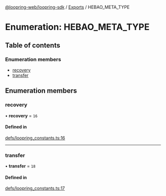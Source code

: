[@loopring-web/loopring-sdk](../README.md) / [Exports](../modules.md) / HEBAO\_META\_TYPE

# Enumeration: HEBAO\_META\_TYPE

## Table of contents

### Enumeration members

- [recovery](HEBAO_META_TYPE.md#recovery)
- [transfer](HEBAO_META_TYPE.md#transfer)

## Enumeration members

### recovery

• **recovery** = `16`

#### Defined in

[defs/loopring_constants.ts:16](https://github.com/Loopring/loopring_sdk/blob/f91f904/src/defs/loopring_constants.ts#L16)

___

### transfer

• **transfer** = `18`

#### Defined in

[defs/loopring_constants.ts:17](https://github.com/Loopring/loopring_sdk/blob/f91f904/src/defs/loopring_constants.ts#L17)
